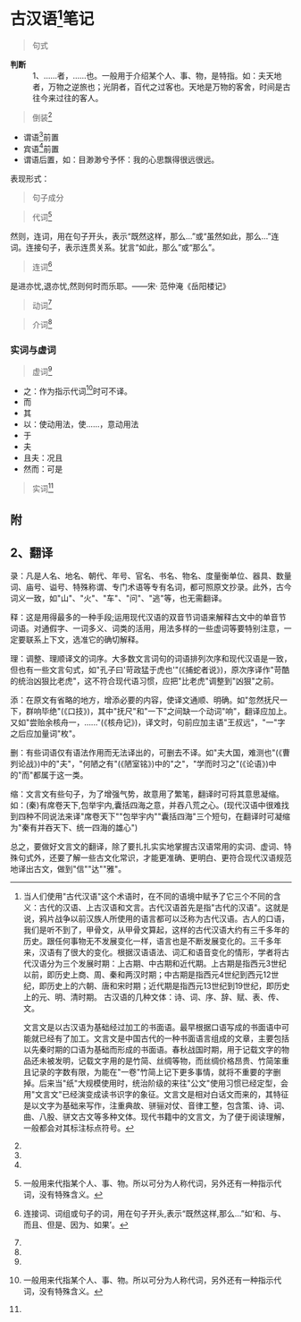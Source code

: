 <link href="../css/style.css" rel="stylesheet" type="text/css" />

# 古汉语[^1]笔记

> 句式

<div class="p">

<dl>
<dt><b>判断</b>

<dd>1、……者，……也。一般用于介绍某个人、事、物，是特指。如：夫天地者，万物之逆旅也；光阴者，百代之过客也。天地是万物的客舍，时间是古往今来过往的客人。</dd>
</dl>

</div>

> 倒装[^倒装]
- 谓语[^谓语]前置
- 宾语[^宾语]前置
- 谓语后置，如：目渺渺兮予怀：我的心思飘得很远很远。

表现形式：

> 句子成分

> 代词[^代词]

<div class="p">

然则，连词，用在句子开头，表示“既然这样，那么…”或“虽然如此，那么…”连词。连接句子，表示连贯关系。犹言“如此，那么”或“那么”。

</div>

> 连词[^连词]

<div class="p">

是进亦忧,退亦忧,然则何时而乐耶。——宋· 范仲淹《岳阳楼记》

</div>

[^连词]: 连接词、词组或句子的词，用在句子开头,表示“既然这样,那么…”如‘和、与、而且、但是、因为、如果’。

[^助词]: 附着在词、短语或句子上表示某些附加意义的虚词。有结构助词(的、得、地)、动态助词(了、着、过)、语气助词(的、了、吗、呢)三类。

> 动词[^动词]

> 介词[^介词]

### 实词与虚词

> 虚词[^虚词]

- 之：作为指示代词[^代词]时可不译。
- 而
- 其
- 以：使动用法，使……，意动用法
- 于
- 夫
- 且夫：况且
- 然而：可是

> 实词[^实词]

[^倒装]:
[^谓语]:
[^宾语]:
[^代词]: 一般用来代指某个人、事、物。所以可分为人称代词，另外还有一种指示代词，没有特殊含义。

[^动词]:
[^介词]:
[^虚词]:
[^实词]:

## 附

[^1]: 当人们使用"古代汉语"这个术语时，在不同的语境中赋予了它三个不同的含义：古代的汉语、上古汉语和文言。古代汉语首先是指"古代的汉语"。这就是说，鸦片战争以前汉族人所使用的语言都可以泛称为古代汉语。古人的口语，我们是听不到了，甲骨文，从甲骨文算起，这样的古代汉语大约有三千多年的历史。跟任何事物无不发展变化一样，语言也是不断发展变化的。三千多年来，汉语有了很大的变化。根据汉语语法、词汇和语音变化的情形，学者将古代汉语分为三个发展时期：上古期、中古期和近代期。上古期是指西元3世纪以前，即历史上商、周、秦和两汉时期；中古期是指西元4世纪到西元12世纪，即历史上的六朝、唐和宋时期；近代期是指西元13世纪到19世纪，即历史上的元、明、清时期。 古汉语的几种文体：诗、词、序、辞、赋、表、传、文。

    文言文是以古汉语为基础经过加工的书面语。最早根据口语写成的书面语中可能就已经有了加工。文言文是中国古代的一种书面语言组成的文章，主要包括以先秦时期的口语为基础而形成的书面语。春秋战国时期，用于记载文字的物品还未被发明，记载文字用的是竹简、丝绸等物，而丝绸价格昂贵、竹简笨重且记录的字数有限，为能在"一卷"竹简上记下更多事情，就将不重要的字删掉。后来当"纸"大规模使用时，统治阶级的来往"公文"使用习惯已经定型，会用"文言文"已经演变成读书识字的象征。文言文是相对白话文而来的，其特征是以文字为基础来写作，注重典故、骈骊对仗、音律工整，包含策、诗、词、曲、八股、骈文古文等多种文体。现代书籍中的文言文，为了便于阅读理解，一般都会对其标注标点符号。

## 2、翻译

<div class="p">

录：凡是人名、地名、朝代、年号、官名、书名、物名、度量衡单位、器具、数量词、庙号、谥号、特殊称谓、专门术语等专有名词，都可照原文抄录。此外，古今词义一致，如"山"、"火"、"车"、"问"、"逃"等，也无需翻译。 

释：这是用得最多的一种手段;运用现代汉语的双音节词语来解释古文中的单音节词语。对通假字、一词多义、词类的活用，用法多样的一些虚词等要特别注意，一定要联系上下文，选准它的确切解释。

理：调整、理顺译文的词序。大多数文言词句的词语排列次序和现代汉语是一致，但也有一些文言句式，如"孔子曰'苛政猛于虎也'"(《捕蛇者说》)，原次序译作"苛酷的统治凶狠比老虎"，这不符合现代语习惯，应把"比老虎"调整到"凶狠"之前。

添：在原文有省略的地方，增添必要的内容，使译文通顺、明确。如"忽然抚尺一下，群响毕绝"(《口技》)，其中"抚尺"和"一下"之间缺一个动词"响"，翻译应加上。又如"尝贻余核舟一，……"(《核舟记》)，译文时，句前应加主语"王叔远"，"一"字之后应加量词"枚"。

删：有些词语仅有语法作用而无法译出的，可删去不译。如"夫大国，难测也"(《曹刿论战》)中的"夫"，"何陋之有"(《陋室铭》)中的"之"，"学而时习之"(《论语》)中的"而"都属于这一类。

缩：文言文有些句子，为了增强气势，故意用了繁笔，翻译时可将其意思凝缩。如：(秦)有席卷天下,包举宇内,囊括四海之意，并吞八荒之心。(现代汉语中很难找到四种不同说法来译"席卷天下""包举宇内""囊括四海"三个短句，在翻译时可凝缩为"秦有并吞天下、统一四海的雄心") 

总之，要做好文言文的翻译，除了要扎扎实实地掌握古汉语常用的实词、虚词、特殊句式外，还要了解一些古文化常识，才能更准确、更明白、更符合现代汉语规范地译出古文，做到"信""达""雅"。

</div>
